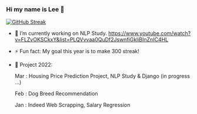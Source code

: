 ### Hi my name is Lee 👋 


[![GitHub Streak](https://github-readme-streak-stats.herokuapp.com/?user=gihonglee)](https://git.io/streak-stats)

- 🔭 I’m currently working on NLP Study. https://www.youtube.com/watch?v=FLZvOKSCkxY&list=PLQVvvaa0QuDf2JswnfiGkliBInZnIC4HL
- ⚡ Fun fact: My goal this year is to make 300 streak!
- 🌱 Project 2022:

   Mar : Housing Price Prediction Project, NLP Study & Django (in progress ...)
   
   Feb : Dog Breed Recommendation
   
   Jan : Indeed Web Scrapping, Salary Regression

<!--
**gihonglee/gihonglee** is a ✨ _special_ ✨ repository because its `README.md` (this file) appears on your GitHub profile.

Here are some ideas to get you started:

- 🔭 I’m currently working on ...
- 🌱 I’m currently learning ...
- 👯 I’m looking to collaborate on ...
- 🤔 I’m looking for help with ...
- 💬 Ask me about ...
- 📫 How to reach me: ...
- 😄 Pronouns: ...
- ⚡ Fun fact: ...
-->
